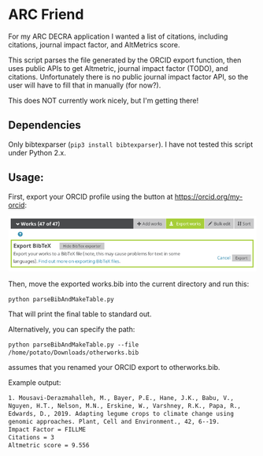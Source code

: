 

# ARC Friend

For my ARC DECRA application I wanted a list of citations, including citations, journal impact factor, and AltMetrics score.

This script parses the file generated by the ORCID export function, then uses public APIs to get Altmetric, journal impact factor (TODO), and citations. Unfortunately there is no public journal impact factor API, so the user will have to fill that in manually (for now?).

This does NOT currently work nicely, but I'm getting there!

## Dependencies

Only bibtexparser (`pip3 install bibtexparser`). I have not tested this script under Python 2.x.

## Usage:

First, export your ORCID profile using the button at https://orcid.org/my-orcid:

![ORCID button](button.png)

Then, move the exported works.bib into the current directory and run this:

    python parseBibAndMakeTable.py

That will print the final table to standard out.

Alternatively, you can specify the path:

    python parseBibAndMakeTable.py --file /home/potato/Downloads/otherworks.bib

assumes that you renamed your ORCID export to otherworks.bib.


Example output:

```
1. Mousavi-Derazmahalleh, M., Bayer, P.E., Hane, J.K., Babu, V., Nguyen, H.T., Nelson, M.N., Erskine, W., Varshney, R.K., Papa, R., Edwards, D., 2019. Adapting legume crops to climate change using genomic approaches. Plant, Cell and Environment., 42, 6--19.
Impact Factor = FILLME
Citations = 3
Altmetric score = 9.556
```


